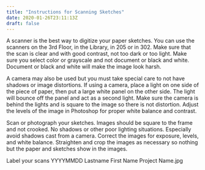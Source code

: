 ```yaml
---
title: "Instructions for Scanning Sketches"
date: 2020-01-26T23:11:13Z
draft: false
---
```


A scanner is the best way to digitize your paper sketches. You can use the scanners on the 3rd Floor, in the Library, in 205 or in 302. Make sure that the scan is clear and with good contrast, not too dark or too light. Make sure you select color or grayscale and not document or black and white. Document or black and white will make the image look harsh.

A camera may also be used but you must take special care to not have shadows or image distortions. If using a camera, place a light on one side of the piece of paper, then put a large white panel on the other side. The light will bounce off the panel and act as a second light. Make sure the camera is behind the lights and is square to the image so there is not distortion. Adjust the levels of the image in Photoshop for proper white balance and contrast.

Scan or photograph your sketches. Images should be square to the frame and not crooked. No shadows or other poor lighting situations. Especially avoid shadows cast from a camera. Correct the images for exposure, levels, and white balance. Straighten and crop the images as necessary so nothing but the paper and sketches show in the images.

Label your scans YYYYMMDD Lastname First Name Project Name.jpg
